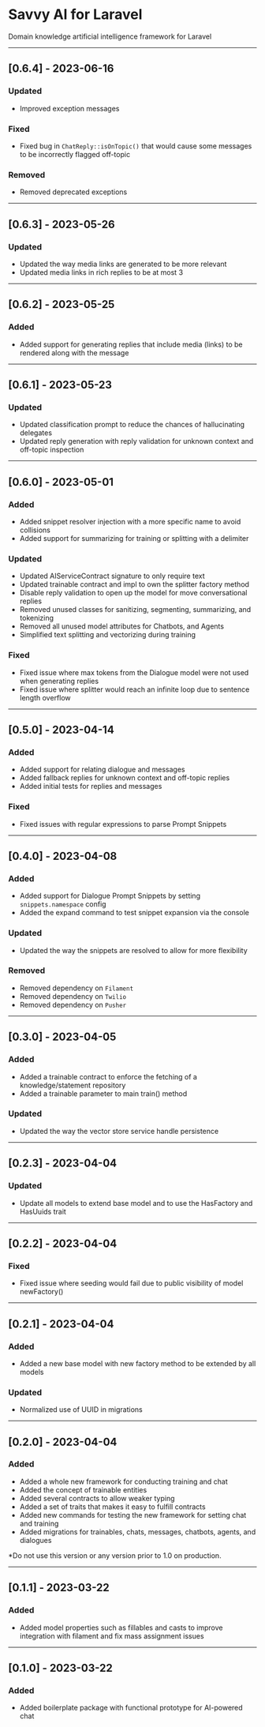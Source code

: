 # Savvy AI for Laravel
Domain knowledge artificial intelligence framework for Laravel

---
## [0.6.4] - 2023-06-16

### Updated
- Improved exception messages

### Fixed
- Fixed bug in `ChatReply::isOnTopic()` that would cause some messages to be incorrectly flagged off-topic

### Removed
- Removed deprecated exceptions

---
## [0.6.3] - 2023-05-26

### Updated
- Updated the way media links are generated to be more relevant
- Updated media links in rich replies to be at most 3

---
## [0.6.2] - 2023-05-25

### Added
- Added support for generating replies that include media (links) to be rendered along with the message

---
## [0.6.1] - 2023-05-23

### Updated
- Updated classification prompt to reduce the chances of hallucinating delegates
- Updated reply generation with reply validation for unknown context and off-topic inspection

---
## [0.6.0] - 2023-05-01

### Added
- Added snippet resolver injection with a more specific name to avoid collisions
- Added support for summarizing for training or splitting with a delimiter

### Updated
- Updated AIServiceContract signature to only require text
- Updated trainable contract and impl to own the splitter factory method
- Disable reply validation to open up the model for move conversational replies
- Removed unused classes for sanitizing, segmenting, summarizing, and tokenizing
- Removed all unused model attributes for Chatbots, and Agents
- Simplified text splitting and vectorizing during training

### Fixed
- Fixed issue where max tokens from the Dialogue model were not used when generating replies
- Fixed issue where splitter would reach an infinite loop due to sentence length overflow

---
## [0.5.0] - 2023-04-14

### Added
- Added support for relating dialogue and messages
- Added fallback replies for unknown context and off-topic replies
- Added initial tests for replies and messages

### Fixed
- Fixed issues with regular expressions to parse Prompt Snippets

---
## [0.4.0] - 2023-04-08

### Added
- Added support for Dialogue Prompt Snippets by setting `snippets.namespace` config
- Added the expand command to test snippet expansion via the console

### Updated
- Updated the way the snippets are resolved to allow for more flexibility

### Removed
- Removed dependency on `Filament`
- Removed dependency on `Twilio`
- Removed dependency on `Pusher`

---
## [0.3.0] - 2023-04-05

### Added
- Added a trainable contract to enforce the fetching of a knowledge/statement repository
- Added a trainable parameter to main train() method

### Updated
- Updated the way the vector store service handle persistence

---
## [0.2.3] - 2023-04-04

### Updated
- Update all models to extend base model and to use the HasFactory and HasUuids trait

---
## [0.2.2] - 2023-04-04

### Fixed
- Fixed issue where seeding would fail due to public visibility of model newFactory()

---
## [0.2.1] - 2023-04-04

### Added
- Added a new base model with new factory method to be extended by all models

### Updated
- Normalized use of UUID in migrations

---
## [0.2.0] - 2023-04-04

### Added
- Added a whole new framework for conducting training and chat
- Added the concept of trainable entities
- Added several contracts to allow weaker typing
- Added a set of traits that makes it easy to fulfill contracts
- Added new commands for testing the new framework for setting chat and training
- Added migrations for trainables, chats, messages, chatbots, agents, and dialogues

*Do not use this version or any version prior to 1.0 on production.

---
## [0.1.1] - 2023-03-22

### Added
- Added model properties such as fillables and casts to improve integration with filament and fix mass assignment issues

---
## [0.1.0] - 2023-03-22

### Added
- Added boilerplate package with functional prototype for AI-powered chat

